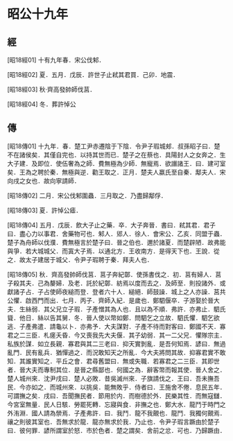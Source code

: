 # 昭公十九年

## 經 <a name="10Zhao18Jing"></a>

<a name="10Zhao18Jing01">[昭18經01]</a> 十有九年春．宋公伐邾．

<a name="10Zhao18Jing02">[昭18經02]</a> 夏．五月．戊辰．許世子止弒其君買．己卯．地震．

<a name="10Zhao18Jing03">[昭18經03]</a> 秋‧齊高發帥師伐莒．

<a name="10Zhao18Jing04">[昭18經04]</a> 冬．葬許悼公

## 傳 <a name="10Zhao18Zhuan"></a>

<a name="10Zhao18Zhuan01">[昭18傳01]</a> 十九年．春．楚工尹赤遷陰于下陰．令尹子瑕城郟．叔孫昭子曰．楚不在諸侯矣．其僅自完也．以持其世而已．楚子之在蔡也．具陽封人之女奔之．生大子建．及即位．使伍奢為之師．費無極為少師．無寵焉．欲譖諸王．曰．建可室矣．王為之聘於秦．無極與逆．勸王取之．正月．楚夫人嬴氏至自秦．鄅夫人．宋向戌之女也．故向寧請師．

<a name="10Zhao18Zhuan02">[昭18傳02]</a> 二月．宋公伐邾圍蟲．三月取之．乃盡歸鄅俘．

<a name="10Zhao18Zhuan03">[昭18傳03]</a> 夏．許悼公瘧．

<a name="10Zhao18Zhuan04">[昭18傳04]</a> 五月．戊辰．飲大子止之藥．卒．大子奔晉．書曰．弒其君．君子曰．盡心力以事君．舍藥物可也．邾人．郳人．徐人．會宋公．乙亥．同盟于蟲．楚子為舟師以伐濮．費無極言於楚子曰．晉之伯也．邇於諸夏．而楚辟陋．故弗能與爭．若大城城父．而寘大子焉．以通北方．王收南方．是得天下也．王說．從之．故太子建居于城父．令尹子瑕聘于秦．拜夫人也．

<a name="10Zhao18Zhuan05">[昭18傳05]</a> 秋．齊高發帥師伐莒．莒子奔紀鄣．使孫書伐之．初．莒有婦人．莒子殺其夫．己為嫠婦．及老．託於紀鄣．紡焉以度而去之．及師至．則投諸外．或獻諸子占．子占使師夜縋而登．登者六十人．縋絕．師鼓譟．城上之人亦譟．莒共公懼．啟西門而出．七月．丙子．齊師入紀．是歲也．鄭駟偃卒．子游娶於晉大夫．生絲弱．其父兄立子瑕．子產憎其為人也．且以為不順．弗許．亦弗止．駟氏聳．他日．絲以告其舅．冬．晉人使以幣如鄭．問駟乞之立故．駟氏懼．駟乞欲逃．子產弗遣．請龜以卜．亦弗予．大夫謀對．子產不待而對客曰．鄭國不天．寡君之二三臣．札瘥夭昏．今又喪我先大夫偃．其子幼弱．其一二父兄．懼隊宗主．私族於謀．如立長親．寡君與其二三老曰．抑天實剝亂．是吾何知焉．諺曰．無過亂門．民有亂兵．猶憚過之．而況敢知天之所亂．今大夫將問其故．抑寡君實不敢知．其誰實知之．平丘之會．君尋舊盟曰．無或失職．若寡君之二三臣．其即世者．晉大夫而專制其位．是晉之縣鄙也．何國之為．辭客幣而報其使．晉人舍之．楚人城州來．沈尹戌曰．楚人必敗．昔吳滅州來．子旗請伐之．王曰．吾未撫吾民．今亦如之．而城州來．以挑吳．能無敗乎．侍者曰．王施舍不倦．息民五年．可謂撫之矣．戌曰．吾聞撫民者．節用於内．而樹德於外．民樂其性．而無寇讎．今宮室無量．民人日駭．勞罷死轉．忘寢與食．非撫之也．鄭大水．龍鬥于時門之外洧淵．國人請為禜焉．子產弗許．曰．我鬥．龍不我覿也．龍鬥．我獨何覿焉．禳之則彼其室也．吾無求於龍．龍亦無求於我．乃止也．令尹子瑕言蹶由於楚子曰．彼何罪．諺所謂室於怒．市於色者．楚之謂矣．舍前之忿．可也．乃歸蹶由．

